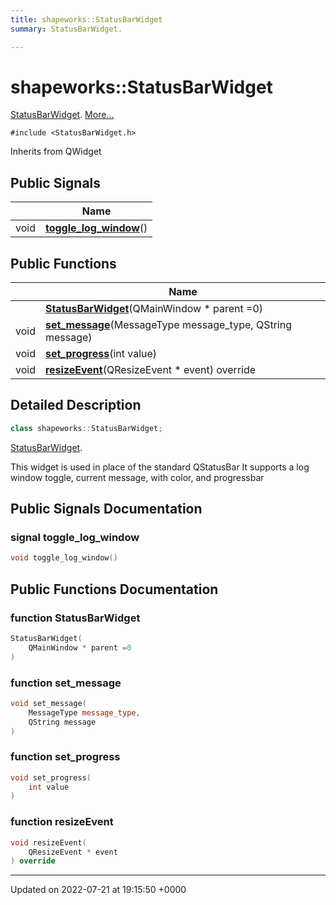 ```yaml
---
title: shapeworks::StatusBarWidget
summary: StatusBarWidget. 

---
```


# shapeworks::StatusBarWidget



[StatusBarWidget]().  [More...](#detailed-description)


`#include <StatusBarWidget.h>`

Inherits from QWidget

## Public Signals

|                | Name           |
| -------------- | -------------- |
| void | **[toggle_log_window](../Classes/classshapeworks_1_1StatusBarWidget.md#signal-toggle-log-window)**() |

## Public Functions

|                | Name           |
| -------------- | -------------- |
| | **[StatusBarWidget](../Classes/classshapeworks_1_1StatusBarWidget.md#function-statusbarwidget)**(QMainWindow * parent =0) |
| void | **[set_message](../Classes/classshapeworks_1_1StatusBarWidget.md#function-set-message)**(MessageType message_type, QString message) |
| void | **[set_progress](../Classes/classshapeworks_1_1StatusBarWidget.md#function-set-progress)**(int value) |
| void | **[resizeEvent](../Classes/classshapeworks_1_1StatusBarWidget.md#function-resizeevent)**(QResizeEvent * event) override |

## Detailed Description

```cpp
class shapeworks::StatusBarWidget;
```

[StatusBarWidget](). 

This widget is used in place of the standard QStatusBar It supports a log window toggle, current message, with color, and progressbar 

## Public Signals Documentation

### signal toggle_log_window

```cpp
void toggle_log_window()
```


## Public Functions Documentation

### function StatusBarWidget

```cpp
StatusBarWidget(
    QMainWindow * parent =0
)
```


### function set_message

```cpp
void set_message(
    MessageType message_type,
    QString message
)
```


### function set_progress

```cpp
void set_progress(
    int value
)
```


### function resizeEvent

```cpp
void resizeEvent(
    QResizeEvent * event
) override
```


-------------------------------

Updated on 2022-07-21 at 19:15:50 +0000